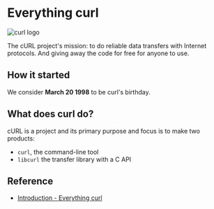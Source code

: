 # Everything curl

![curl logo](https://ec.haxx.se/curl-logo.jpg)

The cURL project's mission: to do reliable data transfers with Internet protocols. And giving away the code for free for anyone to use.

## How it started

We consider **March 20 1998** to be curl's birthday.

## What does curl do?

cURL is a project and its primary purpose and focus is to make two products:

* `curl`, the command-line tool
* `libcurl` the transfer library with a C API

## Reference
- [Introduction - Everything curl](https://ec.haxx.se/)
